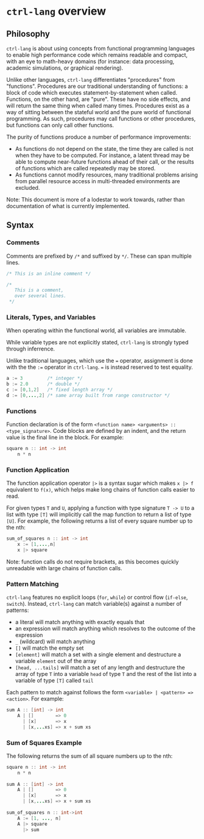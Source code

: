 # `ctrl-lang` overview

## Philosophy

`ctrl-lang` is about using concepts from functional programming languages to enable high performance code which remains readable and compact, with an eye to math-heavy domains (for instance: data processing, academic simulations, or graphical rendering).

Unlike other languages, `ctrl-lang` differentiates "procedures" from "functions". Procedures are our traditional understanding of functions: a block of code which executes statement-by-statement when called. Functions, on the other hand, are "pure". These have no side effects, and will return the same thing when called many times. Procedures exist as a way of sitting between the stateful world and the pure world of functional programming. As such, procedures may call functions or other procedures, but functions can only call other functions.

The purity of functions produce a number of performance improvements:
 - As functions do not depend on the state, the time they are called is not when they have to be computed. For instance, a latent thread may be able to compute near-future functions ahead of their call, or the results of functions which are called repeatedly may be stored.
 - As functions cannot modify resources, many traditional problems arising from parallel resource access in multi-threaded environments are excluded.

Note: This document is more of a lodestar to work towards, rather than documentation of what is currently implemented.

## Syntax

### Comments

Comments are prefixed by `/*` and suffixed by `*/`. These can span multiple lines.

```java
/* This is an inline comment */

/*
   This is a comment,
   over several lines.
 */
```

### Literals, Types, and Variables

When operating within the functional world, all variables are immutable.

While variable types are not explicitly stated, `ctrl-lang` is strongly typed through inferrence.

Unlike traditional languages, which use the `=` operator, assignment is done with the the `:=` operator in `ctrl-lang`. `=` is instead reserved to test equality.

```java
a := 3         /* integer */
b := 2.0       /* double */
c := [0,1,2]   /* fixed length array */ 
d := [0,...,2] /* same array built from range constructor */
```

### Functions

Function declaration is of the form `<function name> <arguments> :: <type_signature>`. Code blocks are defined by an indent, and the return value is the final line in the block. For example:

```java
square n :: int -> int
    n * n
```

### Function Application

The function application operator `|>` is a syntax sugar which makes `x |> f` equivalent to `f(x)`, which helps make long chains of function calls easier to read.

For given types `T` and `U`, applying a function with type signature `T -> U` to a list with type `[T]` will implicitly call the map function to return a list of type `[U]`. For example, the following returns a list of every square number up to the nth:

```java
sum_of_squares n :: int -> int
    x := [1,...,n]
    x |> square
```

Note: function calls do not require brackets, as this becomes quickly unreadable with large chains of function calls.

### Pattern Matching

`ctrl-lang` features no explicit loops (`for`, `while`) or control flow (`if-else`, `switch`). Instead, `ctrl-lang` can match variable(s) against a number of patterns:

 - a literal will match anything with exactly equals that
 - an expression will match anything which resolves to the outcome of the expression
 - `_` (wildcard) will match anything
 - `[]` will match the empty set
 - `[element]` will match a set with a single element and destructure a variable `element` out of the array
 - `[head, ...tails]` will match a set of any length and destructure the array of type `T` into a variable `head` of type `T` and the rest of the list into a variable of type `[T]` called `tail`

Each pattern to match against follows the form `<variable> | <pattern> => <action>`. For example:

```java
sum A :: [int] -> int
    A | []        => 0
      | [x]       => x
      | [x,...xs] => x + sum xs
```

### Sum of Squares Example

The following returns the sum of all square numbers up to the nth:

```java
square n :: int -> int
    n * n
    
sum A :: [int] -> int
    A | []        => 0
      | [x]       => x
      | [x,...xs] => x + sum xs
      
sum_of_squares n :: int->int
    A := [1, ..., n]
    A |> square
      |> sum
```
